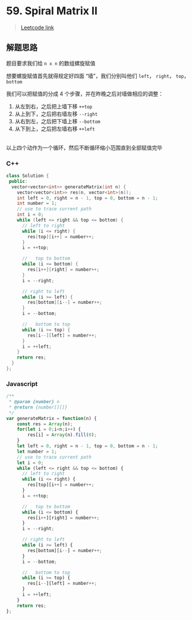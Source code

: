 # 59. Spiral Matrix II

> [Leetcode link](https://leetcode.com/problems/spiral-matrix-ii/)



## 解题思路

题目要求我们给 `n x n` 的数组螺旋赋值

想要螺旋赋值首先就得规定好四面 “墙”，我们分别叫他们 `left`， `right`， `top`， `bottom`

我们可以把赋值的分成 4 个步骤，并在昨晚之后对墙做相应的调整：

1. 从左到右，之后把上墙下移 `++top`
2. 从上到下，之后把右墙左移 `--right`
3. 从右到左，之后把下墙上移 `--bottom`
4. 从下到上，之后把左墙右移 `++left`

<br /> 以上四个动作为一个循环，然后不断循环缩小范围直到全部赋值完毕

### C++

```cpp
class Solution {
 public:
  vector<vector<int>> generateMatrix(int n) {
    vector<vector<int>> res(n, vector<int>(n));
    int left = 0, right = n - 1, top = 0, bottom = n - 1;
    int number = 1;
    // use to trace current path
    int i = 0;
    while (left <= right && top <= bottom) {
      // left to right
      while (i <= right) {
        res[top][i++] = number++;
      }
      i = ++top;

      //   top to bottom
      while (i <= bottom) {
        res[i++][right] = number++;
      }
      i = --right;

      // right to left
      while (i >= left) {
        res[bottom][i--] = number++;
      }
      i = --bottom;

      //   bottom to top
      while (i >= top) {
        res[i--][left] = number++;
      }
      i = ++left;
    }
    return res;
  }
};
```



### Javascript

```js
/**
 * @param {number} n
 * @return {number[][]}
 */
var generateMatrix = function(n) {
    const res = Array(n);
    for(let i = 0;i<n;i++) {
        res[i] = Array(n).fill(0);
    }
    let left = 0, right = n - 1, top = 0, bottom = n - 1;
    let number = 1;
    // use to trace current path
    let i = 0;
    while (left <= right && top <= bottom) {
      // left to right
      while (i <= right) {
        res[top][i++] = number++;
      }
      i = ++top;

      //   top to bottom
      while (i <= bottom) {
        res[i++][right] = number++;
      }
      i = --right;

      // right to left
      while (i >= left) {
        res[bottom][i--] = number++;
      }
      i = --bottom;

      //   bottom to top
      while (i >= top) {
        res[i--][left] = number++;
      }
      i = ++left;
    }
    return res;
};
```

